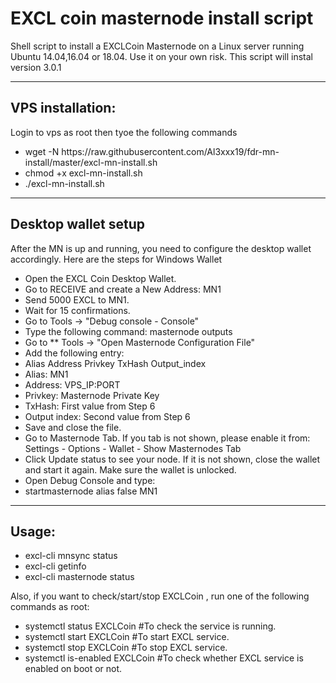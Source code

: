 # EXCL coin masternode install script

Shell script to install a EXCLCoin Masternode on a Linux server running Ubuntu 14.04,16.04 or 18.04. Use it on your own risk.
This script will instal version 3.0.1
<hr>
<h2>VPS installation:</h2>
Login to vps as root then tyoe the following commands
<ul>
<li>wget -N https://raw.githubusercontent.com/Al3xxx19/fdr-mn-install/master/excl-mn-install.sh</li>
  <li>chmod +x excl-mn-install.sh</li>
  <li>./excl-mn-install.sh</li>
</ul>
<hr>
<h2>Desktop wallet setup</h2>
After the MN is up and running, you need to configure the desktop wallet accordingly. Here are the steps for Windows Wallet
<ul>
<li>Open the EXCL Coin Desktop Wallet.</li>
<li>Go to RECEIVE and create a New Address: MN1</li>
<li>Send 5000 EXCL to MN1.</li>
<li>Wait for 15 confirmations.</li>
<li>Go to Tools -> "Debug console - Console"</li>
<li>Type the following command: masternode outputs</li>
<li>Go to ** Tools -> "Open Masternode Configuration File"</li>
<li>Add the following entry:</li>
<li>Alias Address Privkey TxHash Output_index</li>
<li>Alias: MN1</li>
<li>Address: VPS_IP:PORT</li>
<li>Privkey: Masternode Private Key</li>
<li>TxHash: First value from Step 6</li>
<li>Output index: Second value from Step 6</li>
<li>Save and close the file.</li>
<li>Go to Masternode Tab. If you tab is not shown, please enable it from: Settings - Options - Wallet - Show Masternodes Tab</li>
<li>Click Update status to see your node. If it is not shown, close the wallet and start it again. Make sure the wallet is unlocked.</li>
<li>Open Debug Console and type:</li>
  <li>startmasternode alias false MN1</li>
</ul>
<hr>
<h2>Usage:</h2>
<ul>
<li>excl-cli mnsync status</li>
<li>excl-cli getinfo</li>
<li>excl-cli masternode status</li>
</ul>
Also, if you want to check/start/stop EXCLCoin , run one of the following commands as root:
<ul>
<li>systemctl status EXCLCoin #To check the service is running.</li>
<li>systemctl start EXCLCoin #To start EXCL service.</li>
<li>systemctl stop EXCLCoin #To stop EXCL service.</li>
<li>systemctl is-enabled EXCLCoin #To check whether EXCL service is enabled on boot or not.</li>
</ul>
